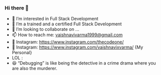 ### Hi there 👋
- 👀 I’m interested in Full Stack Development
- 🌱 I’m a trained and a certified Full Stack Development
- 👯 I’m looking to collaborate on ...
- 📫 How to reach me: vaishnavivarma1999@gmail.com 
- 🔗 Instagram: https://www.instagram.com/thecodeone/
- 🔗 Instagram: https://www.instagram.com/vaishnavixvarma/ {My Personal}
-    LOL : 
- 😆 “Debugging” is like being the detective in a crime drama where you are also the murderer.
